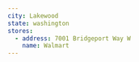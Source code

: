 ```yaml
---
city: Lakewood
state: washington
stores:
  - address: 7001 Bridgeport Way W
    name: Walmart
---
```

